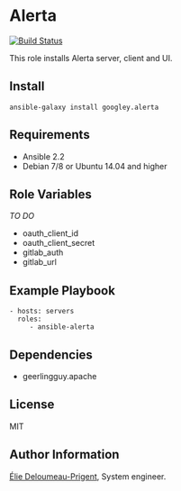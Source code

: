Alerta
=========

[![Build Status](https://travis-ci.org/googley/ansible-alerta.svg?branch=master)](https://travis-ci.org/googley/ansible-alerta)

This role installs Alerta server, client and UI.

Install
-------

```shell
ansible-galaxy install googley.alerta
```

Requirements
------------

* Ansible 2.2
* Debian 7/8 or Ubuntu 14.04 and higher

### 

Role Variables
--------------
*TO DO*

* oauth_client_id
* oauth_client_secret
* gitlab_auth
* gitlab_url

Example Playbook
----------------

    - hosts: servers
      roles:
         - ansible-alerta

Dependencies
------------

* geerlingguy.apache

License
-------

MIT

Author Information
------------------

[Élie Deloumeau-Prigent](https://googley.fr/), System engineer.

